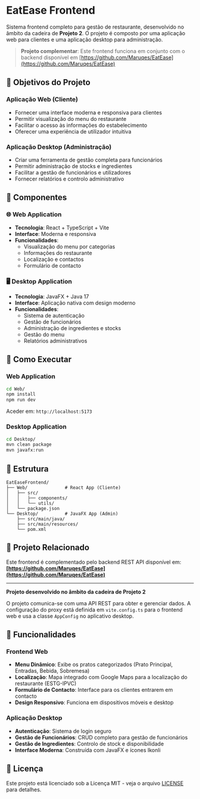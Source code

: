 # EatEase Frontend

Sistema frontend completo para gestão de restaurante, desenvolvido no âmbito da cadeira de **Projeto 2**. O projeto é composto por uma aplicação web para clientes e uma aplicação desktop para administração.

> **Projeto complementar**: Este frontend funciona em conjunto com o backend disponível em [https://github.com/Maruqes/EatEase](https://github.com/Maruqes/EatEase)

## 🎯 Objetivos do Projeto

### Aplicação Web (Cliente)
- Fornecer uma interface moderna e responsiva para clientes
- Permitir visualização do menu do restaurante
- Facilitar o acesso às informações do estabelecimento
- Oferecer uma experiência de utilizador intuitiva

### Aplicação Desktop (Administração)
- Criar uma ferramenta de gestão completa para funcionários
- Permitir administração de stocks e ingredientes
- Facilitar a gestão de funcionários e utilizadores
- Fornecer relatórios e controlo administrativo

## 📱 Componentes

### 🌐 Web Application
- **Tecnologia**: React + TypeScript + Vite
- **Interface**: Moderna e responsiva
- **Funcionalidades**:
  - Visualização do menu por categorias
  - Informações do restaurante
  - Localização e contactos
  - Formulário de contacto

### 🖥️ Desktop Application
- **Tecnologia**: JavaFX + Java 17
- **Interface**: Aplicação nativa com design moderno
- **Funcionalidades**:
  - Sistema de autenticação
  - Gestão de funcionários
  - Administração de ingredientes e stocks
  - Gestão do menu
  - Relatórios administrativos

## 🚀 Como Executar

### Web Application
```bash
cd Web/
npm install
npm run dev
```
Aceder em: `http://localhost:5173`

### Desktop Application
```bash
cd Desktop/
mvn clean package
mvn javafx:run
```

## 📁 Estrutura

```
EatEaseFrontend/
├── Web/              # React App (Cliente)
│   ├── src/
│   │   ├── components/
│   │   └── utils/
│   └── package.json
└── Desktop/          # JavaFX App (Admin)
    ├── src/main/java/
    ├── src/main/resources/
    └── pom.xml
```

## 🔗 Projeto Relacionado

Este frontend é complementado pelo backend REST API disponível em:
**[https://github.com/Maruqes/EatEase](https://github.com/Maruqes/EatEase)**

---

**Projeto desenvolvido no âmbito da cadeira de Projeto 2**

O projeto comunica-se com uma API REST para obter e gerenciar dados. A configuração do proxy está definida em `vite.config.ts` para o frontend web e usa a classe `AppConfig` no aplicativo desktop.

## 🎯 Funcionalidades

### Frontend Web
- **Menu Dinâmico**: Exibe os pratos categorizados (Prato Principal, Entradas, Bebida, Sobremesa)
- **Localização**: Mapa integrado com Google Maps para a localização do restaurante (ESTG-IPVC)
- **Formulário de Contacto**: Interface para os clientes entrarem em contacto
- **Design Responsivo**: Funciona em dispositivos móveis e desktop

### Aplicação Desktop
- **Autenticação**: Sistema de login seguro
- **Gestão de Funcionários**: CRUD completo para gestão de funcionários
- **Gestão de Ingredientes**: Controlo de stock e disponibilidade
- **Interface Moderna**: Construída com JavaFX e ícones Ikonli

## 📄 Licença

Este projeto está licenciado sob a Licença MIT - veja o arquivo [LICENSE](LICENSE) para detalhes.
